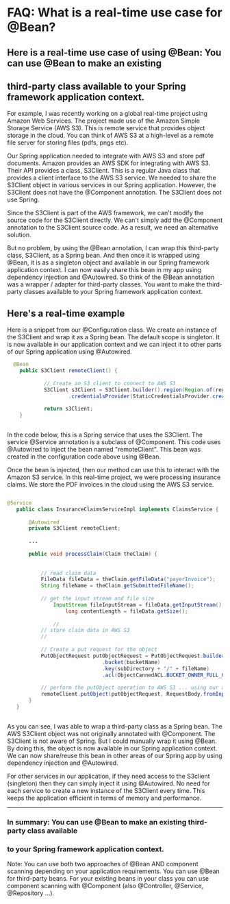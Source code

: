  
# FAQ: What is a real-time use case for @Bean?

## Here is a real-time use case of using @Bean: You can use @Bean to make an existing
## third-party class available to your Spring framework application context.

 For example, I was recently working on a global real-time project using Amazon Web Services.
 The project made use of the Amazon Simple Storage Service (AWS S3). This is remote service that
 provides object storage in the cloud. You can think of AWS S3 at a high-level as a remote
 file server for storing files (pdfs, pngs etc).

 Our Spring application needed to integrate with AWS S3 and store pdf documents. Amazon
 provides an AWS SDK for integrating with AWS S3. Their API provides a class, S3Client.
 This is a regular Java class that provides a client interface to the AWS S3 service.
 We needed to share the S3Client object in various services in our Spring application.
 However, the S3Client does not have the @Component annotation. The S3Client does
 not use Spring.

 Since the S3Client is part of the AWS framework, we can't modify the source code for
 the S3Client directly. We can't simply add the @Component annotation to the 
 S3Client source code. As a result, we need an alternative solution.

 But no problem, by using the @Bean annotation, I can wrap this third-party class,
 S3Client, as a Spring bean. And then once it is wrapped using @Bean, it is as a 
 singleton object and available in our Spring framework application context. 
 I can now easily share this bean in my app using dependency injection and @Autowired. 
 So think of the @Bean annotation was a wrapper / adapter for third-party classes. 
 You want to make the third-party classes available to your Spring framework
 application context.

## Here's a real-time example

 Here is a snippet from our @Configuration class. We create an instance of the 
 S3Client and wrap it as a Spring bean. The default scope is singleton. It is now 
 available in our application context and we can inject it to other parts of our 
 Spring application using @Autowired.
 
```java 
  @Bean
    public S3Client remoteClient() {
        
            // Create an S3 client to connect to AWS S3
            S3Client s3Client = S3Client.builder().region(Region.of(region))
                    .credentialsProvider(StaticCredentialsProvider.create(awsCreds)).build();
     
            return s3Client;    
    }
    
 ```
 
 In the code below, this is a Spring service that uses the S3Client. The service 
 @Service annotation is a subclass of @Component. This code uses @Autowired to 
 inject the bean named "remoteClient". This bean was created in the configuration 
 code above using @Bean.

 Once the bean is injected, then our method can use this to interact with the Amazon 
 S3 service. In this real-time project, we were processing insurance claims. 
 We store the PDF invoices in the cloud using the AWS S3 service.
 
 ```java
 
 @Service
    public class InsuranceClaimsServiceImpl implements ClaimsService {
        
        @Autowired
        private S3Client remoteClient;
     
        ...
     
        public void processClaim(Claim theClaim) {
     
     
            // read claim data
            FileData fileData = theClaim.getFileData("payerInvoice");
            String fileName = theClaim.getSubmittedFileName();    
     
            // get the input stream and file size
                InputStream fileInputStream = fileData.getInputStream();
                    long contentLength = fileData.getSize();
     
                //
            // store claim data in AWS S3 
            //
     
            // Create a put request for the object
            PutObjectRequest putObjectRequest = PutObjectRequest.builder()
                                .bucket(bucketName)
                                .key(subDirectory + "/" + fileName)
                                .acl(ObjectCannedACL.BUCKET_OWNER_FULL_CONTROL).build();
            
            // perform the putObject operation to AWS S3 ... using our autowired bean
            remoteClient.putObject(putObjectRequest, RequestBody.fromInputStream(fileInputStream, contentLength))
        }
    }
    
 ```
 
 As you can see, I was able to wrap a third-party class as a Spring bean. The 
 AWS S3Client object was not originally annotated with @Component. The S3Client 
 is not aware of Spring. But I could manually wrap it using @Bean. By doing this, 
 the object is now available in our Spring application context. We can now 
 share/reuse this bean in other areas of our Spring app by using dependency 
 injection and @Autowired.

 For other services in our application, if they need access to the S3client 
 (singleton) then they can simply inject it using @Autowired. No need for each 
 service to create a new instance of the S3Client every time. This keeps the 
 application efficient in terms of memory and performance.

---

### In summary: You can use @Bean to make an existing third-party class available 
### to your Spring framework application context.



 Note: You can use both two approaches of @Bean AND component scanning 
 depending on your application requirements. You can use @Bean for third-party 
 beans. For your existing beans in your class you can use component scanning 
 with @Component (also @Controller, @Service, @Repository ...).
 
